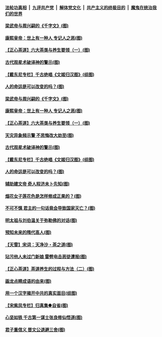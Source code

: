 ####  [法轮功真相](../../../../basic/blob/master/README.md?t=06220102) &nbsp;|&nbsp; [九评共产党](../../../../9ping.md/blob/master/README.md?t=06220102) &nbsp;|&nbsp; [解体党文化](../../../../jtdwh.md/blob/master/README.md?t=06220102)  &nbsp;|&nbsp; [共产主义的终极目的](../../../../gczydzjmd.md/blob/master/README.md?t=06220102) &nbsp;|&nbsp; [魔鬼在统治我们的世界](../../../../mgztzwmdsj.md/blob/master/README.md?t=06220102) 

#### [梁武帝与周兴嗣的《千字文》(图)](../pages/p7/936914.md?t=06220102) 

#### [康熙皇帝：世上有一种人 专记人之恶(图)](../pages/p7/937141.md?t=06220102) 

#### [【正心茶道】六大茶类与养生要领（一）(图)](../pages/p7/936910.md?t=06220102) 

#### [古代观星术破译神的警示(图)](../pages/p7/936938.md?t=06220102) 

#### [【戴东尼专栏】千古绝唱《文姬归汉图》(组图)](../pages/p7/933598.md?t=06220102) 

#### [人的命运是可以改变的吗？(图)](../pages/p7/936633.md?t=06220102) 

#### [梁武帝与周兴嗣的《千字文》(图)](../pages/p7/936914.md?t=06220102) 

#### [康熙皇帝：世上有一种人 专记人之恶(图)](../pages/p7/937141.md?t=06220102) 

#### [【正心茶道】六大茶类与养生要领（一）(图)](../pages/p7/936910.md?t=06220102) 

#### [天灾异象频示警 不思悔改大劫至(图)](../pages/p7/937076.md?t=06220102) 

#### [古代观星术破译神的警示(图)](../pages/p7/936938.md?t=06220102) 

#### [【戴东尼专栏】千古绝唱《文姬归汉图》(组图)](../pages/p7/933598.md?t=06220102) 

#### [人的命运是可以改变的吗？(图)](../pages/p7/936633.md?t=06220102) 

#### [辅助建文帝 奇人程济未卜先知(图)](../pages/p7/936751.md?t=06220102) 

#### [烟花女子莲花色是怎样修成正果的？(图)](../pages/p7/936627.md?t=06220102) 

#### [不可不慎 君主的一句话竟会导致国家灭亡？(图)](../pages/p7/936921.md?t=06220102) 

#### [明太祖与刘伯温关于弥勒佛的对话(图)](../pages/p7/936918.md?t=06220102) 

#### [预知未来的隋代高人(图)](../pages/p7/936519.md?t=06220102) 

#### [【天雪】宋词：天净沙・茶之道(图)](../pages/p7/936606.md?t=06220102) 

#### [玷污他人未过门新娘 雷劈电击恶徒遭报(图)](../pages/p7/936730.md?t=06220102) 

#### [【正心茶道】茶道养生的过程与方法（二）(图)](../pages/p7/936188.md?t=06220102) 

#### [画龙点睛成语的由来(图)](../pages/p7/936521.md?t=06220102) 

#### [用一个汉字揭开中共的真实面目(组图)](../pages/p7/936605.md?t=06220102) 

#### [【宋紫凤专栏】归真集●自省(图)](../pages/p7/936715.md?t=06220102) 

#### [心坚如铁 千古第一谋士张良修仙悟道(图)](../pages/p7/936518.md?t=06220102) 

#### [君子重信义 晋文公退避三舍(图)](../pages/p7/936517.md?t=06220102) 

